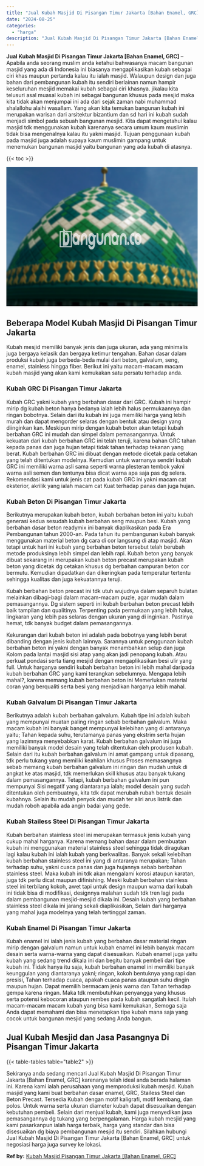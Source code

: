 ```yaml
---
title: "Jual Kubah Masjid Di Pisangan Timur Jakarta [Bahan Enamel, GRC]"
date: "2024-08-25"
categories: 
  - "harga"
description: "Jual Kubah Masjid Di Pisangan Timur Jakarta [Bahan Enamel, GRC]. Sekiranya anda sedang mencari Jual Kubah Masjid Di Pisangan Timur Jakarta [Bahan Enamel, GR..."
---
```


**Jual Kubah Masjid Di Pisangan Timur Jakarta \[Bahan Enamel, GRC\]** – Apabila anda seorang muslim anda ketahui bahwasanya macam bangunan masjid yang ada di Indonesia ini biasanya mengaplikasikan kubah sebagai ciri khas maupun pertanda kalau itu ialah masjid. Walaupun design dan juga bahan dari pembangunan kubah itu sendiri berlainan namun hampir keseluruhan mesjid memakai kubah sebagai ciri khasnya. jikalau kita telusuri asal muasal kubah ini sebagai bangunan khusus pada mesjid maka kita tidak akan menjumpai ini ada dari sejak zaman nabi muhammad shalallohu alaihi wasallam. Yang akan kita temukan bangunan kubah ini merupakan warisan dari arsitektur bizantium dan sd hari ini kubah sudah menjadi simbol pada sebuah bangunan mesjid. Kita dapat mengetahui kalau masjid tdk menggunakan kubah karenanya secara umum kaum muslimin tidak bisa mengenalnya kalau itu yakni masjid. Tujuan penggunaan kubah pada masjid juga adalah supaya kaum muslimin gampang untuk menemukan bangunan masjid yaitu bangunan yang ada kubah di atasnya.

{{< toc >}}

![Jual Kubah Masjid Di Pisangan Timur Jakarta [Bahan Enamel, GRC]](/images/jual-kubah-masjid-25.png)

## Beberapa Model Kubah Masjid Di Pisangan Timur Jakarta

Kubah mesjid memiliki banyak jenis dan juga ukuran, ada yang minimalis juga bergaya kelasik dan bergaya ketimur tengahan. Bahan dasar dalam produksi kubah juga berbeda-beda mulai dari beton, galvalum, seng, enamel, stainless hingga fiber. Berikut ini yaitu macam-macam macam kubah masjid yang akan kami kemukakan satu persatu terhadap anda.

### Kubah GRC Di Pisangan Timur Jakarta

Kubah GRC yakni kubah yang berbahan dasar dari GRC. Kubah ini hampir mirip dg kubah beton hanya bedanya ialah lebih halus permukaannya dan ringan bobotnya. Selain dari itu kubah ini juga memiliki harga yang lebih murah dan dapat mengorder selaras dengan bentuk atau design yang diinginkan kan. Meskipun mirip dengan kubah beton akan tetapi kubah berbahan GRC ini mudah dan simpel dalam pemasangannya. Untuk kekuatan dari kubah berbahan GRC ini telah teruji, karena bahan GRC tahan kepada panas dan juga hujan tetapi tidak tahan terhadap tekanan yang berat. Kubah berbahan GRC ini dibuat dengan metode dicetak pada cetakan yang telah ditentukan modelnya. Kemudian untuk warnanya sendiri kubah GRC ini memiliki warna asli sama seperti warna plesteran tembok yakni warna asli semen dan tentunya bisa dicat warna apa saja pas dg selera. Rekomendasi kami untuk jenis cat pada kubah GRC ini yakni macam cat eksterior, akrilik yang ialah macam cat Kuat terhadap panas dan juga hujan.

### Kubah Beton Di Pisangan Timur Jakarta

Berikutnya merupakan kubah beton, kubah berbahan beton ini yaitu kubah generasi kedua sesudah kubah berbahan seng maupun besi. Kubah yang berbahan dasar beton readymix ini banyak diaplikasikan pada Era Pembangunan tahun 2000-an. Pada tahun itu pembangunan kubah banyak menggunakan material beton dg cara di cor langsung di atap masjid. Akan tetapi untuk hari ini kubah yang berbahan beton tersebut telah berubah metode produksinya lebih simpel dan lebih rapi. Kubah beton yang banyak dibuat sekarang ini merupakan kubah beton precast merupakan kubah beton yang dicetak dg cetakan khusus dg berbahan campuran beton cor bermutu. Kemudian dipadatkan dan dikeringkan pada temperatur tertentu sehingga kualitas dan juga kekuatannya teruji.

Kubah berbahan beton precast ini tdk utuh wujudnya dalam separuh bulatan melainkan dibagi-bagi dalam macam-macam puzle, agar mudah dalam pemasangannya. Dg sistem seperti ini kubah berbahan beton precast lebih baik tampilan dan qualitinya. Terpenting pada permukaan yang lebih halus, lingkaran yang lebih pas selaras dengan ukuran yang di inginkan. Pastinya hemat, tdk banyak budget dalam pemasangannya.

Kekurangan dari kubah beton ini adalah pada bobotnya yang lebih berat dibanding dengan jenis kubah lainnya. Sarannya untuk penggunaan kubah berbahan beton ini yakni dengan banyak menambahkan selup dan juga Kolom pada lantai masjid sisi atap yang akan jadi penopang kubah. Atau perkuat pondasi serta tiang mesjid dengan mengaplikasikan besi ulir yang full. Untuk harganya sendiri kubah berbahan beton ini lebih mahal daripada kubah berbahan GRC yang kami terangkan sebelumnya. Mengapa lebih mahal?, karena memang kubah berbahan beton ini Memerlukan material coran yang berqualiti serta besi yang menjadikan harganya lebih mahal.

### Kubah Galvalum Di Pisangan Timur Jakarta

Berikutnya adalah kubah berbahan galvalum. Kubah tipe ini adalah kubah yang mempunyai muatan paling ringan sebab berbahan galvalum. Maka macam kubah ini banyak banget mempunyai kelebihan yang di antaranya yaitu; Tahan kepada suhu, terutamanya panas yang ekstrim serta hujan yang lazimnya menyebabkan karat. Kubah berbahan galvalum ini juga memiliki banyak model desain yang telah ditentukan oleh produsen kubah. Selain dari itu kubah berbahan galvalum ini amat gampang untuk dipasang, tdk perlu tukang yang memiliki keahlian khusus Proses memasangnya sebab memang kubah berbahan galvalum ini ringan dan mudah untuk di angkat ke atas masjid, tdk memerlukan skill khusus atau banyak tukang dalam pemasangannya. Tetapi, kubah berbahan galvalum ini pun mempunyai Sisi negatif yang diantaranya ialah; model desain yang sudah ditentukan oleh pembuatnya, kita tdk dapat merubah rubah bentuk desain kubahnya. Selain itu mudah penyok dan mudah ter aliri arus listrik dan mudah roboh apabila ada angin badai yang gede.

### Kubah Stailess Steel Di Pisangan Timur Jakarta

Kubah berbahan stainless steel ini merupakan termasuk jenis kubah yang cukup mahal harganya. Karena memang bahan dasar dalam pembuatan kubah ini menggunakan material stainless steel sehingga tidak diragukan lagi kalau kubah ini ialah kubah yang berkwalitas. Banyak sekali kelebihan kubah berbahan stainless steel ini yang di antaranya merupakan; Tahan terhadap suhu, yakni cuaca panas dan juga hujannya sebab berbahan stainless steel. Maka kubah ini tdk akan mengalami korosi ataupun karatan, juga tdk perlu dicat maupun difinishing. Meski kubah berbahan stainless steel ini terbilang kokoh, awet tapi untuk design maupun warna dari kubah ini tidak bisa di modifikasi, designnya malahan sudah tdk tren lagi pada dalam pembangunan mesjid-mesjid dikala ini. Desain kubah yang berbahan stainless steel dikala ini jarang sekali diaplikasikan, Selain dari harganya yang mahal juga modelnya yang telah tertinggal zaman.

### Kubah Enamel Di Pisangan Timur Jakarta

Kubah enamel ini ialah jenis kubah yang berbahan dasar material ringan mirip dengan galvalum namun untuk kubah enamel ini lebih banyak macam desain serta warna-warna yang dapat disesuaikan. Kubah enamel juga yaitu kubah yang sedang trend dikala ini dan begitu banyak pembeli dari tipe kubah ini. Tidak hanya itu saja, kubah berbahan enamel ini memiliki banyak keunggulan yang diantaranya yakni; ringan, kokoh bentuknya yang rapi dan presisi, Tahan terhadap cuaca, apakah cuaca panas ataupun suhu dingin maupun hujan. Dapat memilih bermacam jenis warna dan Tahan terhadap gempa karena ringan. Maka tdk membutuhkan penyangga yang khusus serta potensi kebocoran ataupun rembes pada kubah sangatlah kecil. Itulah macam-macam macam kubah yang bisa kami kemukakan, Semoga saja Anda dapat memahami dan bisa menetapkan tipe kubah mana saja yang cocok untuk bangunan mesjid yang sedang Anda bangun.

## Jual Kubah Mesjid dan Jasa Pasangnya Di Pisangan Timur Jakarta

{{< table-tables table="table2" >}}

Sekiranya anda sedang mencari Jual Kubah Masjid Di Pisangan Timur Jakarta \[Bahan Enamel, GRC\] karenanya telah ideal anda berada halaman ini. Karena kami ialah perusahaan yang memproduksi kubah mesjid. Kubah masjid yang kami buat berbahan dasar enamel, GRC, Stailess Steel dan Beton Precast. Tersedia Kubah dengan motif kaligrafi, motif kembang, dan polos. Untuk warna serta ukuran diameter kubah dapat disesuaikan dengan kebutuhan pembeli. Selain dari menjual kubah, kami juga menyedikan jasa pemasangannya dg tukang yang berpengalaman. Harga kubah mesjid yang kami pasarkanpun ialah harga terbaik, harga yang standar dan bisa disesuaikan dg biaya pembangunan mesjid itu sendiri. Silahkan hubungi Jual Kubah Masjid Di Pisangan Timur Jakarta \[Bahan Enamel, GRC\] untuk negosiasi harga juga survey ke lokasi.

**Ref by:** [Kubah Masjid Pisangan Timur Jakarta [Bahan Enamel, GRC]](https://id.wikipedia.org/wiki/Kubah)
